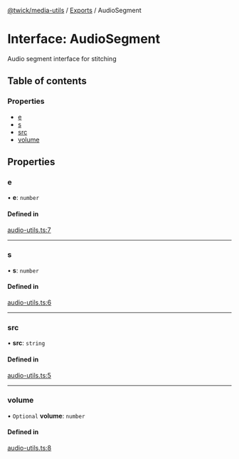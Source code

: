[@twick/media-utils](../README.md) / [Exports](../modules.md) / AudioSegment

# Interface: AudioSegment

Audio segment interface for stitching

## Table of contents

### Properties

- [e](AudioSegment.md#e)
- [s](AudioSegment.md#s)
- [src](AudioSegment.md#src)
- [volume](AudioSegment.md#volume)

## Properties

### e

• **e**: `number`

#### Defined in

[audio-utils.ts:7](https://github.com/ncounterspecialist/twick/blob/076b5b2d4006b7835e1bf4168731258cbc34771f/packages/media-utils/src/audio-utils.ts#L7)

___

### s

• **s**: `number`

#### Defined in

[audio-utils.ts:6](https://github.com/ncounterspecialist/twick/blob/076b5b2d4006b7835e1bf4168731258cbc34771f/packages/media-utils/src/audio-utils.ts#L6)

___

### src

• **src**: `string`

#### Defined in

[audio-utils.ts:5](https://github.com/ncounterspecialist/twick/blob/076b5b2d4006b7835e1bf4168731258cbc34771f/packages/media-utils/src/audio-utils.ts#L5)

___

### volume

• `Optional` **volume**: `number`

#### Defined in

[audio-utils.ts:8](https://github.com/ncounterspecialist/twick/blob/076b5b2d4006b7835e1bf4168731258cbc34771f/packages/media-utils/src/audio-utils.ts#L8)

